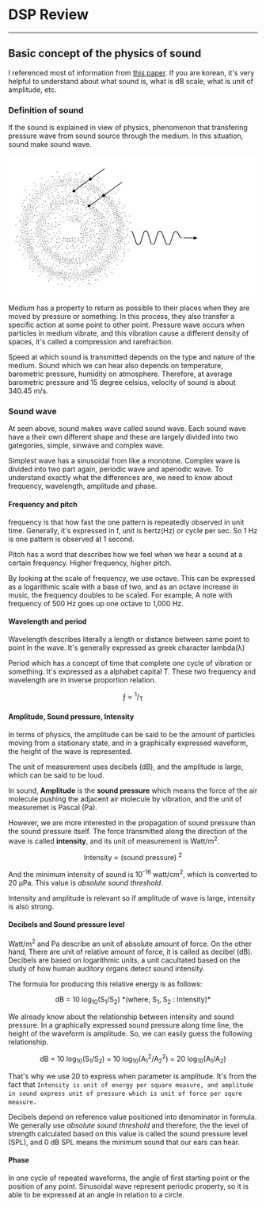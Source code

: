 # DSP Review
----

## Basic concept of the physics of sound
I referenced most of information from [this paper](https://jkslp.org/upload/pdf/jkslp-22-2-99.pdf). If you are korean, it's very helpful to understand about what sound is, what is dB scale, what is unit of amplitude, etc.

### Definition of sound
If the sound is explained in view of physics, phenomenon that transfering pressure wave from sound source through the medium. In this situation, sound make sound wave.  

![propagation of sound wave](./img/propagation_of_sound_wave.png)

Medium has a property to return as possible to their places when they are moved by pressure or something. In this process, they also transfer a specific action at some point to other point. Pressure wave occurs when particles in medium vibrate, and this vibration cause a different density of spaces, it's called a compression and rarefraction.  

Speed at which sound is transmitted depends on the type and nature of the medium. Sound which we can hear also depends on temperature, barometric pressure, humidity on atmosphere. Therefore, at average barometric pressure and 15 degree celsius, velocity of sound is about 340.45 m/s.

### Sound wave
At seen above, sound makes wave called sound wave. Each sound wave have a their own different shape and these are largely divided into two gategories, simple, sinwave and complex wave. 

Simplest wave has a sinusoidal from like a monotone. Complex wave is divided into two part again, periodic wave and aperiodic wave. To understand exactly what the differences are, we need to know about frequency, wavelength, amplitude and phase.

#### Frequency and pitch
frequency is that how fast the one pattern is repeatedly observed in unit time. Generally, it's expressed in f, unit is hertz(Hz) or cycle per sec. So 1 Hz is one pattern is observed at 1 second.

Pitch has a word that describes how we feel when we hear a sound at a certain frequency. Higher frequency, higher pitch.

By looking at the scale of frequency, we use octave. This can be expressed as a logarithmic scale with a base of two, and as an octave increase in music, the frequency doubles to be scaled. For example, A note with frequency of 500 Hz goes up one octave to 1,000 Hz.

#### Wavelength and period
Wavelength describes literally a length or distance between same point to point in the wave. It's generally expressed as greek character lambda(&lambda;)

Period which has a concept of time that complete one cycle of vibration or something. It's expressed as a alphabet capital T. These two frequency and wavelength are in inverse proportion relation.

 <p align = "center"> &fnof; &propto; <sup>1</sup>/<sub>&Tau;</sub> </p>

 #### Amplitude, Sound pressure, Intensity
 In terms of physics, the amplitude can be said to be the amount of particles moving from a stationary state, and in a graphically expressed waveform, the height of the wave is represented.

 The unit of measurement uses decibels (dB), and the amplitude is large, which can be said to be loud. 
 
 In sound, **Amplitude** is the **sound pressure** which means the force of the air molecule pushing the adjacent air molecule by vibration, and the unit of measuremet is Pascal (Pa).

 However, we are more interested in the propagation of sound pressure than the sound pressure itself. The force transmitted along the direction of the wave is called **intensity**, and its unit of measurement is Watt/m<sup>2</sup>.

 <p align = "center"> Intensity &propto; (sound pressure) <sup>2</sup> </p>

 And the minimum intensity of sound is 10<sup>-16</sup> watt/cm<sup>2</sup>, which is converted to 20 &micro;Pa. This value is *absolute sound threshold*.

 Intensity and amplitude is relevant so if amplitude of wave is large, intensity is also strong. 

 #### Decibels and Sound pressure level
Watt/m<sup>2</sup> and Pa describe an unit of absolute amount of force. On the other hand, There are unit of relative amount of force, it is called as decibel (dB). Decibels are based on logarithmic units, a unit cacultated based on the study of how human auditory organs detect sound intensity. 

The formula for producing this relative energy is as follows:

<p align = "center"> dB = 10 log<sub>10</sub>(S<sub>1</sub>/S<sub>2</sub>)  *(where, S<sub>1</sub>, S<sub>2</sub> : Intensity)* </p>

We already know about the relationship between intensity and sound pressure. In a graphically expressed sound pressure along time line, the height of the waveform is amplitude. So, we can easily guess the following relationship.

<p align = "center"> dB = 10 log<sub>10</sub>(S<sub>1</sub>/S<sub>2</sub>) = 10 log<sub>10</sub>(A<sub>1</sub><sup>2</sup>/A<sub>2</sub><sup>2</sup>) = 20 log<sub>10</sub>(A<sub>1</sub>/A<sub>2</sub>) </p>

That's why we use 20 to express when parameter is amplitude. It's from the fact that `Intensity is unit of energy per square measure, and amplitude in sound express unit of pressure which is unit of force per squre measure.`

Decibels depend on reference value positioned into denominator in formula. We generally use *absolute sound threshold* and therefore, the the level of strength calculated based on this value is called the sound pressure level (SPL), and 0 dB SPL means the minimum sound that our ears can hear.

#### Phase
In one cycle of repeated waveforms, the angle of first starting point or the position of any point. Sinusoidal wave represent periodic property, so it is able to be expressed at an angle in relation to a circle.







